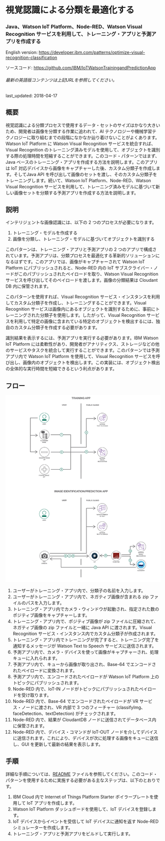 # 視覚認識による分類を最適化する

### Java、Watson IoT Platform、Node-RED、Watson Visual Recognition サービスを利用して、トレーニング・アプリと予測アプリを作成する

English version: https://developer.ibm.com/patterns/optimize-visual-recognition-classification
  
ソースコード: https://github.com/IBM/IoTWatsonTrainingandPredictionApp

###### 最新の英語版コンテンツは上記URLを参照してください。
last_updated: 2018-04-17

 
## 概要

視覚認識による分類プロセスで使用するデータ・セットのサイズはかなり大きいため、開発者は画像を分類する作業に追われて、AI テクノロジーや機械学習テクノロジーに取り組むまでの段階になかなか辿り着けないことがよくあります。Watson IoT Platform に Watson Visual Recognition サービスを統合すれば、Visual Recognition のトレーニング済みモデルを使用して、オブジェクトを識別する際の処理時間を短縮することができます。このコード・パターンではまず、Java ベースのトレーニング・アプリを作成する方法を説明します。このアプリは IoT 対応デバイスから画像をキャプチャーした後、カスタム分類子を作成します。そしてJava API を呼び出して画像のセットを渡し、そのカスタム分類子をトレーニングします。続いて、Watson IoT Platform、Node-RED、Watson Visual Recognition サービスを利用して、トレーニング済みモデルに基づいて新しい画像セットを分類する予測アプリを作成する方法を説明します。

## 説明

インテリジェントな画像認識には、以下の 2 つのプロセスが必要になります。

1. トレーニング・モデルを作成する
1. 画像を分類し、トレーニング・モデルに基づいてオブジェクトを識別する

このパターンは、トレーニング・アプリと予測アプリの 2 つのアプリで構成されています。予測アプリは、分類プロセスを最適化する革新的ソリューションになるはずです。このアプリでは、画像がキャプチャーされて Watson IoT Platform にパブリッシュされると、Node-RED 内の IoT サブスクライバー・ノードがこのパブリッシュされたペイロードを取り、Watson Visual Recognition サービスを呼び出してそのペイロードを渡します。画像の分類結果は Cloudant DB 内に保管されます。

このパターンを使用すれば、Visual Recognition サービス・インスタンスを利用してカスタム分類子を作成し、トレーニングすることができます。Visual Recognition サービスは画像内にあるオブジェクトを識別するために、事前にトレーニングされた分類子を使用します。したがって、Visual Recognition サービスを利用して特定の画像に含まれている特定のオブジェクトを検出するには、独自のカスタム分類子を作成する必要があります。

識別結果を表示するには、予測アプリを実行する必要があります。IBM Watson IoT Platform には柔軟性があり、開発者がアナリティクス、ストレージなどの他のサービスやタスクを統合して実行することができます。このパターンでは予測アプリ内で Watson IoT Platform を使用して、Visual Recognition サービスを呼び出し、画像内のオブジェクトを検出します。この実装には、オブジェクト検出の全体的な実行時間を短縮できるという利点があります。

## フロー

![フロー](./images/IoTWatsonTrainingAndPredictionApp-ArchDiagram.png)

1. ユーザーがトレーニング・アプリ内で、分類子の名前を入力します。
1. ユーザーがトレーニング・アプリ内で、ネガティブ画像が含まれる zip ファイルのパスを入力します。
1. トレーニング・アプリ内でカメラ・ウィンドウが起動され、指定された数のポジティブ画像をキャプチャーします。
1. トレーニング・アプリ内で、ポジティブ画像が zip ファイルに圧縮されて、ネガティブ画像の zip ファイルと一緒に Java API に渡されます。Visual Recognition サービス・インスタンス内でカスタム分類子が作成されます。
1. トレーニング・アプリ内でトレーニングが完了すると、トレーニング完了を通知するメッセージが Watson Text to Speech サービスに送信されます。
1. 予測アプリ内で、カメラ・デバイスを使って画像がキャプチャーされ、処理キューに入れられます。
1. 予測アプリ内で、キューから画像が取り出され、Base-64 でエンコードされたペイロードに変換されます。
1. 予測アプリ内で、エンコードされたペイロードが Watson IoT Platform 上のトピックにパブリッシュされます。
1. Node-RED 内で、IoT-IN ノードがトピックにパブリッシュされたペイロードを受け取ります。
1. Node-RED 内で、Base-64 でエンコードされたペイロードが VR サービス・ノードに渡され、VR 内部で 3 つのフィーチャー (classifyImg、faceDetection、textDetection) がチェックされます。
1. Node-RED 内で、結果が CloudantDB ノードに送信されてデータベース内に保管されます。
1. Node-RED 内で、デバイス・コマンドが IoT-OUT ノードを介してデバイスに送信されます。これにより、デバイスが次に処理する画像をキューに送信し、GUI を更新して最新の結果を表示します。

## 手順

詳細な手順については、[README](https://github.com/IBM/IoTWatsonTrainingandPredictionApp/blob/master/README.md) ファイルを参照してください。このコード・パターンを使用するために実施する必要がある主なステップは、以下のとおりです。

1. IBM Cloud 内で Internet of Things Platform Starter ボイラープレートを使用して IoT アプリを作成します。
1. Watson IoT Platform ダッシュボードを使用して、IoT デバイスを登録します。
1. IoT デバイスからイベントを受信して IoT デバイスに通知を返す Node-RED シミュレーターを作成します。
1. トレーニング・アプリと予測アプリをビルドして実行します。
